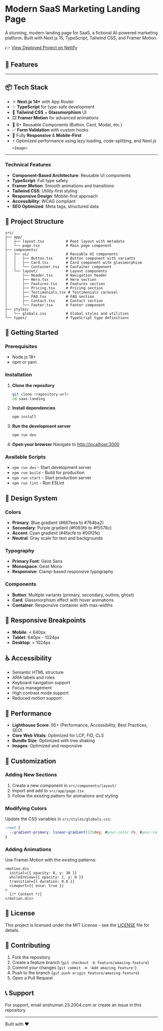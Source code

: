 # Modern SaaS Marketing Landing Page

A stunning, modern landing page for SaaS, a fictional AI-powered marketing platform. Built with Next.js 15, TypeScript, Tailwind CSS, and Framer Motion.

👉 [View Deployed Project on Netlify](https://your-deployment-url.com)

## 🚀 Features
---

## 📦 Tech Stack

- ⚛️ **Next.js 14+** with App Router
- ✨ **TypeScript** for type-safe development
- 🎨 **Tailwind CSS** + **Glassmorphism** UI
- 🎞 **Framer Motion** for advanced animations
- 🧩 8+ Reusable Components (Button, Card, Modal, etc.)
- ✅ **Form Validation** with custom hooks
- 📱 Fully **Responsive** & **Mobile-First**
- ⚡ Optimized performance using lazy loading, code-splitting, and Next.js `<Image>`

---

### Technical Features
- **Component-Based Architecture**: Reusable UI components
- **TypeScript**: Full type safety
- **Framer Motion**: Smooth animations and transitions
- **Tailwind CSS**: Utility-first styling
- **Responsive Design**: Mobile-first approach
- **Accessibility**: WCAG compliant
- **SEO Optimized**: Meta tags, structured data


## 📁 Project Structure

```
src/
├── app/
│   ├── layout.tsx          # Root layout with metadata
│   └── page.tsx            # Main page component
├── components/
│   ├── ui/                 # Reusable UI components
│   │   ├── Button.tsx      # Button component with variants
│   │   ├── Card.tsx        # Card component with glassmorphism
│   │   └── Container.tsx   # Container component
│   └── layout/             # Layout components
│       ├── Header.tsx      # Navigation header
│       ├── Hero.tsx        # Hero section
│       ├── Features.tsx    # Features section
│       ├── Pricing.tsx     # Pricing section
│       ├── Testimonials.tsx # Testimonials carousel
│       ├── FAQ.tsx         # FAQ section
│       ├── Contact.tsx     # Contact section
│       └── Footer.tsx      # Footer component
├── styles/
│   └── globals.css         # Global styles and utilities
└── types/                  # TypeScript type definitions
```

## 🚀 Getting Started

### Prerequisites
- Node.js 18+ 
- npm or yarn

### Installation

1. **Clone the repository**
   ```bash
   git clone <repository-url>
   cd saas-landing
   ```

2. **Install dependencies**
   ```bash
   npm install
   ```

3. **Run the development server**
   ```bash
   npm run dev
   ```

4. **Open your browser**
   Navigate to [http://localhost:3000](http://localhost:3000)

### Available Scripts

- `npm run dev` - Start development server
- `npm run build` - Build for production
- `npm run start` - Start production server
- `npm run lint` - Run ESLint

## 🎨 Design System

### Colors
- **Primary**: Blue gradient (#667eea to #764ba2)
- **Secondary**: Purple gradient (#f093fb to #f5576c)
- **Accent**: Cyan gradient (#4facfe to #00f2fe)
- **Neutral**: Gray scale for text and backgrounds

### Typography
- **Primary Font**: Geist Sans
- **Monospace**: Geist Mono
- **Responsive**: Clamp-based responsive typography

### Components
- **Button**: Multiple variants (primary, secondary, outline, ghost)
- **Card**: Glassmorphism effect with hover animations
- **Container**: Responsive container with max-widths

## 📱 Responsive Breakpoints

- **Mobile**: < 640px
- **Tablet**: 640px - 1024px
- **Desktop**: > 1024px

## ♿ Accessibility

- Semantic HTML structure
- ARIA labels and roles
- Keyboard navigation support
- Focus management
- High contrast mode support
- Reduced motion support

## 🚀 Performance

- **Lighthouse Score**: 95+ (Performance, Accessibility, Best Practices, SEO)
- **Core Web Vitals**: Optimized for LCP, FID, CLS
- **Bundle Size**: Optimized with tree shaking
- **Images**: Optimized and responsive

## 🔧 Customization

### Adding New Sections
1. Create a new component in `src/components/layout/`
2. Import and add to `src/app/page.tsx`
3. Follow the existing pattern for animations and styling

### Modifying Colors
Update the CSS variables in `src/styles/globals.css`:
```css
:root {
  --gradient-primary: linear-gradient(135deg, #your-color 0%, #your-color 100%);
}
```

### Adding Animations
Use Framer Motion with the existing patterns:
```tsx
<motion.div
  initial={{ opacity: 0, y: 30 }}
  whileInView={{ opacity: 1, y: 0 }}
  transition={{ duration: 0.8 }}
  viewport={{ once: true }}
>
  {/* Content */}
</motion.div>
```

## 📄 License

This project is licensed under the MIT License - see the [LICENSE](LICENSE) file for details.

## 🤝 Contributing

1. Fork the repository
2. Create a feature branch (`git checkout -b feature/amazing-feature`)
3. Commit your changes (`git commit -m 'Add amazing feature'`)
4. Push to the branch (`git push origin feature/amazing-feature`)
5. Open a Pull Request

## 📞 Support

For support, email anshuman.23.2004.com or create an issue in this repository.

---

Built with ❤️
